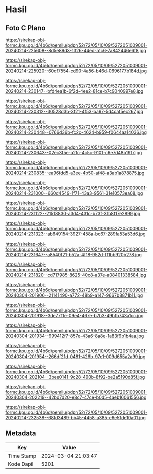 # Hasil

## Foto C Plano

https://sirekap-obj-formc.kpu.go.id/4b6d/pemilu/pdpr/52/72/05/10/09/5272051009001-20240214-225608--8d5e89d3-1326-44ed-a1c6-7a842446e6f8.jpg

https://sirekap-obj-formc.kpu.go.id/4b6d/pemilu/pdpr/52/72/05/10/09/5272051009001-20240214-225920--60df7554-cd90-4a56-b46d-0696177b184d.jpg

https://sirekap-obj-formc.kpu.go.id/4b6d/pemilu/pdpr/52/72/05/10/09/5272051009001-20240214-230147--bfd4ea1b-6f2d-4ee2-81ce-b7c9040997e8.jpg

https://sirekap-obj-formc.kpu.go.id/4b6d/pemilu/pdpr/52/72/05/10/09/5272051009001-20240214-230312--30528d3b-3f21-4f53-ba97-5d4caf5ec267.jpg

https://sirekap-obj-formc.kpu.go.id/4b6d/pemilu/pdpr/52/72/05/10/09/5272051009001-20240214-230448--0766d36b-fc2c-4624-b959-f0644aa14036.jpg

https://sirekap-obj-formc.kpu.go.id/4b6d/pemilu/pdpr/52/72/05/10/09/5272051009001-20240214-230643--02ec3f5e-a2fc-4c5c-9101-c6e7d48b1917.jpg

https://sirekap-obj-formc.kpu.go.id/4b6d/pemilu/pdpr/52/72/05/10/09/5272051009001-20240214-230835--ea96fdd5-a3ee-4b50-af48-a3ab1a878875.jpg

https://sirekap-obj-formc.kpu.go.id/4b6d/pemilu/pdpr/52/72/05/10/09/5272051009001-20240214-231000--660d4549-1f71-43a3-9561-31e10573ea08.jpg

https://sirekap-obj-formc.kpu.go.id/4b6d/pemilu/pdpr/52/72/05/10/09/5272051009001-20240214-231122--21518830-a3d4-431c-b73f-31b8f17e2899.jpg

https://sirekap-obj-formc.kpu.go.id/4b6d/pemilu/pdpr/52/72/05/10/09/5272051009001-20240214-231323--ab649154-3927-458a-bc67-289fa53a53d6.jpg

https://sirekap-obj-formc.kpu.go.id/4b6d/pemilu/pdpr/52/72/05/10/09/5272051009001-20240214-231647--a8540f21-b52a-4f18-952d-f11bb920b278.jpg

https://sirekap-obj-formc.kpu.go.id/4b6d/pemilu/pdpr/52/72/05/10/09/5272051009001-20240214-231820--cd717985-8625-40c8-a37e-a08401338584.jpg

https://sirekap-obj-formc.kpu.go.id/4b6d/pemilu/pdpr/52/72/05/10/09/5272051009001-20240304-201906--21141490-a772-48b9-a147-9667b8871b11.jpg

https://sirekap-obj-formc.kpu.go.id/4b6d/pemilu/pdpr/52/72/05/10/09/5272051009001-20240304-201918--3de7711e-09e4-467e-b7b3-49bfb743a1cc.jpg

https://sirekap-obj-formc.kpu.go.id/4b6d/pemilu/pdpr/52/72/05/10/09/5272051009001-20240304-201934--999412f7-857e-43a6-8a8e-1a83f9b1b4aa.jpg

https://sirekap-obj-formc.kpu.go.id/4b6d/pemilu/pdpr/52/72/05/10/09/5272051009001-20240304-201954--266df21d-0481-426b-97c1-009d655a2a99.jpg

https://sirekap-obj-formc.kpu.go.id/4b6d/pemilu/pdpr/52/72/05/10/09/5272051009001-20240304-202104--3bee0141-9c28-490b-8f92-be2a5190d85f.jpg

https://sirekap-obj-formc.kpu.go.id/4b6d/pemilu/pdpr/52/72/05/10/09/5272051009001-20240304-202219--42bd7d20-e8c7-47ce-b0d5-4aeb16061556.jpg

https://sirekap-obj-formc.kpu.go.id/4b6d/pemilu/pdpr/52/72/05/10/09/5272051009001-20240214-232538--68fd3489-bb45-4458-a385-e6e51de10a01.jpg


## Metadata

| Key        | Value               |
| ---------- | ------------------- |
| Time Stamp | 2024-03-04 21:03:47 |
| Kode Dapil | 5201                |



